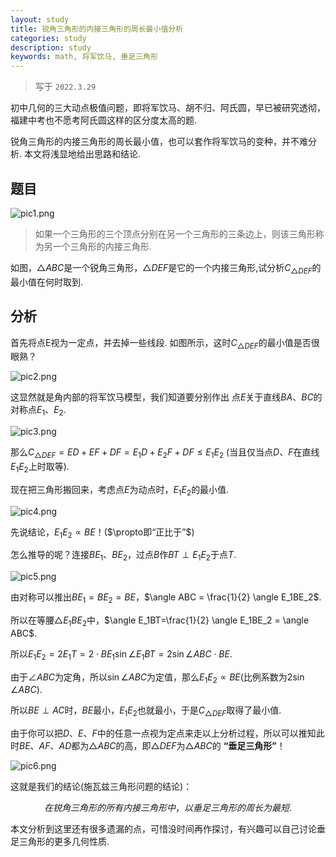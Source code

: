 ```yaml
---
layout: study
title: 锐角三角形的内接三角形的周长最小值分析
categories: study
description: study
keywords: math, 将军饮马, 垂足三角形
---
```



>写于 `2022.3.29`

初中几何的三大动点极值问题，即将军饮马、胡不归、阿氏圆，早已被研究透彻，福建中考也不愿考阿氏圆这样的区分度太高的题.

锐角三角形的内接三角形的周长最小值，也可以套作将军饮马的变种，并不难分析. 本文将浅显地给出思路和结论.

## 题目

![pic1.png](https://s2.loli.net/2022/03/29/6US72kpBynKjlFJ.png)

> 如果一个三角形的三个顶点分别在另一个三角形的三条边上，则该三角形称为另一个三角形的内接三角形.

如图，$△ABC$是一个锐角三角形，$△DEF$是它的一个内接三角形,试分析$C_{△DEF}$的最小值在何时取到.

## 分析

首先将点E视为一定点，并去掉一些线段. 如图所示，这时$C_{△DEF}$的最小值是否很眼熟？

![pic2.png](https://s2.loli.net/2022/03/29/xKCiVREswzT2Xod.png)

这显然就是角内部的将军饮马模型，我们知道要分别作出 点$E$关于直线$BA$、$BC$的对称点$E_1$、$E_2$.

![pic3.png](https://s2.loli.net/2022/03/29/tnsNliBdg78VH3x.png)

那么$C_{△DEF}=ED+EF+DF=E_1D+E_2F+DF\leq E_1E_2$ (当且仅当点$D$、$F$在直线$E_1E_2$上时取等).

现在把三角形搬回来，考虑点$E$为动点时，$E_1E_2$的最小值.

![pic4.png](https://s2.loli.net/2022/03/29/yKQInah17NbwfX4.png)

先说结论，$E_1E_2\propto BE$！($\propto即“正比于”$)

怎么推导的呢？连接$BE_1、BE_2$，过点$B$作$BT\perp E_1E_2$于点$T$.

![pic5.png](https://s2.loli.net/2022/03/29/dmqYAgQeSXur6nH.png)

由对称可以推出$BE_1=BE_2=BE$，$\angle ABC = \frac{1}{2} \angle E_1BE_2$.

所以在等腰$△E_1BE_2$中，$\angle E_1BT=\frac{1}{2} \angle E_1BE_2 = \angle ABC$.

所以$E_1E_2=2E_1T=2 \cdot BE_1\sin\angle E_1BT=2\sin\angle ABC \cdot BE$.

由于$\angle ABC$为定角，所以$\sin\angle ABC$为定值，那么$E_1E_2\propto BE$(比例系数为$2\sin\angle ABC$).

所以$BE\perp AC$时，$BE$最小，$E_1E_2$也就最小，于是$C_{△DEF}$取得了最小值.

由于你可以把$D$、$E$、$F$中的任意一点视为定点来走以上分析过程，所以可以推知此时$BE$、$AF$、$AD$都为$△ABC$的高，即$△DEF$为$△ABC$的 **“垂足三角形”**！

![pic6.png](https://s2.loli.net/2022/03/29/X9f4vpgOG8JaqRk.png)

这就是我们的结论(施瓦兹三角形问题的结论)：

$$在锐角三角形的所有内接三角形中，以垂足三角形的周长为最短.$$

本文分析到这里还有很多遗漏的点，可惜没时间再作探讨，有兴趣可以自己讨论垂足三角形的更多几何性质.